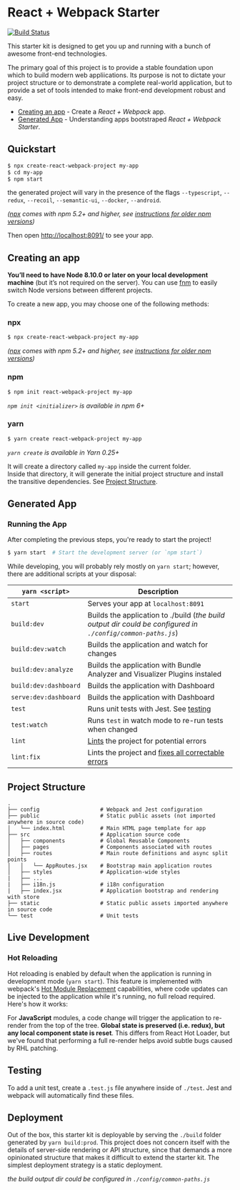 # React + Webpack Starter

[![Build Status](https://github.com/ulises-jeremias/react-webpack-start/workflows/Build/badge.svg)](https://github.com/ulises-jeremias/react-webpack-start/commits/master)

This starter kit is designed to get you up and running with a bunch of awesome front-end technologies.

The primary goal of this project is to provide a stable foundation upon which to build modern web appliications. Its purpose is not to dictate your project structure or to demonstrate a complete real-world application, but to provide a set of tools intended to make front-end development robust and easy.

-  [Creating an app](#creating-an-app) - Create a _React + Webpack_ app.
-  [Generated App](#generated-app) - Understanding apps bootstraped _React + Webpack Starter_.

## Quickstart

```sh
$ npx create-react-webpack-project my-app
$ cd my-app
$ npm start
```

the generated project will vary in the presence of the flags `--typescript`, `--redux`, `--recoil`, `--semantic-ui`, `--docker`, `--android`.

_([npx](https://medium.com/@maybekatz/introducing-npx-an-npm-package-runner-55f7d4bd282b) comes with npm 5.2+ and higher, see [instructions for older npm versions](https://gist.github.com/gaearon/4064d3c23a77c74a3614c498a8bb1c5f))_

Then open [http://localhost:8091/](http://localhost:8091/) to see your app.

## Creating an app

**You’ll need to have Node 8.10.0 or later on your local development machine** (but it’s not required on the server). You can use [fnm](https://github.com/Schniz/fnm) to easily switch Node versions between different projects.

To create a new app, you may choose one of the following methods:

### npx

```sh
$ npx create-react-webpack-project my-app
```

_([npx](https://medium.com/@maybekatz/introducing-npx-an-npm-package-runner-55f7d4bd282b) comes with npm 5.2+ and higher, see [instructions for older npm versions](https://gist.github.com/gaearon/4064d3c23a77c74a3614c498a8bb1c5f))_

### npm

```sh
$ npm init react-webpack-project my-app
```

_`npm init <initializer>` is available in npm 6+_

### yarn

```sh
$ yarn create react-webpack-project my-app
```

_`yarn create` is available in Yarn 0.25+_

It will create a directory called `my-app` inside the current folder.<br>
Inside that directory, it will generate the initial project structure and install the transitive dependencies. See [Project Structure](#project-structure).

## Generated App

### Running the App

After completing the previous steps, you're ready to start the project!

```bash
$ yarn start  # Start the development server (or `npm start`)
```

While developing, you will probably rely mostly on `yarn start`; however, there are additional scripts at your disposal:

|`yarn <script>`                |Description|
|-------------------------------|-----------|
|`start`                        |Serves your app at `localhost:8091`|
|`build:dev`                    |Builds the application to ./build (_the build output dir could be configured in `./config/common-paths.js`_) |
|`build:dev:watch`              |Builds the application and watch for changes|
|`build:dev:analyze`            |Builds the application with Bundle Analyzer and Visualizer Plugins instaled|
|`build:dev:dashboard`          |Builds the application with Dashboard|
|`serve:dev:dashboard`          |Builds the application with Dashboard|
|`test`                         |Runs unit tests with Jest. See [testing](#testing)|
|`test:watch`                   |Runs `test` in watch mode to re-run tests when changed|
|`lint`                         |[Lints](http://stackoverflow.com/questions/8503559/what-is-linting) the project for potential errors|
|`lint:fix`                     |Lints the project and [fixes all correctable errors](http://eslint.org/docs/user-guide/command-line-interface.html#fix)|


## Project Structure

```
.
├── config                   # Webpack and Jest configuration
├── public                   # Static public assets (not imported anywhere in source code)
│   └── index.html           # Main HTML page template for app
├── src                      # Application source code
│   ├── components           # Global Reusable Components
│   ├── pages                # Components associated with routes
│   ├── routes               # Main route definitions and async split points
│   │   └── AppRoutes.jsx    # Bootstrap main application routes
│   ├── styles               # Application-wide styles
|   ├── ...
|   ├── i18n.js              # i18n configuration
|   ├── index.jsx            # Application bootstrap and rendering with store
├── static                   # Static public assets imported anywhere in source code
└── test                     # Unit tests
```

## Live Development

### Hot Reloading

Hot reloading is enabled by default when the application is running in development mode (`yarn start`). This feature is implemented with webpack's [Hot Module Replacement](https://webpack.github.io/docs/hot-module-replacement.html) capabilities, where code updates can be injected to the application while it's running, no full reload required. Here's how it works:

For **JavaScript** modules, a code change will trigger the application to re-render from the top of the tree. **Global state is preserved (i.e. redux), but any local component state is reset**. This differs from React Hot Loader, but we've found that performing a full re-render helps avoid subtle bugs caused by RHL patching.

## Testing

To add a unit test, create a `.test.js` file anywhere inside of `./test`. Jest and webpack will automatically find these files.

## Deployment

Out of the box, this starter kit is deployable by serving the `./build` folder generated by `yarn build:prod`. This project does not concern itself with the details of server-side rendering or API structure, since that demands a more opinionated structure that makes it difficult to extend the starter kit. The simplest deployment strategy is a static deployment.

_the build output dir could be configured in `./config/common-paths.js`_
